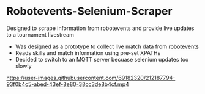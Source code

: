 # Robotevents-Selenium-Scraper
Designed to scrape information from robotevents and provide live updates to a tournament livestream
- Was designed as a prototype to collect live match data from [robotevents](https://www.robotevents.com/robot-competitions/vex-robotics-competition/RE-VRC-22-7814.html#results-)
- Reads skills and match information using pre-set XPATHs
- Decided to switch to an MQTT server becuase selenium updates too slowly

https://user-images.githubusercontent.com/69182320/212187794-93f0b4c5-abed-43ef-8e80-38cc3de8b4cf.mp4

